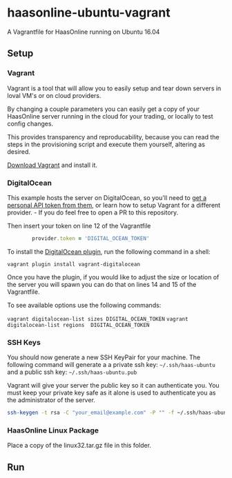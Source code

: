 # haasonline-ubuntu-vagrant
A Vagrantfile for HaasOnline running on Ubuntu 16.04

## Setup


### Vagrant

Vagrant is a tool that will allow you to easily setup and tear down servers in loval VM's or on cloud providers.

By changing a couple parameters you can easily get a copy of your HaasOnline server running in the cloud for your trading, or locally to test config changes.

This provides transparency and reproducability, because you can read the steps in the provisioning script and execute them yourself, altering as desired.

[Download Vagrant](https://www.vagrantup.com/downloads.html) and install it.


### DigitalOcean

This example hosts the server on DigitalOcean, so you'll need to [get a personal API token from them](https://www.digitalocean.com/community/tutorials/how-to-use-the-digitalocean-api-v2), or learn how to setup Vagrant for a different provider. - If you do feel free to open a PR to this repository.

Then insert your token on line 12 of the Vagrantfile

```ruby
        provider.token = 'DIGITAL_OCEAN_TOKEN'
```

To install the [DigitalOcean plugin](https://github.com/devopsgroup-io/vagrant-digitalocean), run the following command in a shell:

`vagrant plugin install vagrant-digitalocean`

Once you have the plugin, if you would like to adjust the size or location of the server you will spawn you can do that on lines 14 and 15 of the Vagrantfile.

To see available options use the following commands:

`vagrant digitalocean-list sizes DIGITAL_OCEAN_TOKEN`
`vagrant digitalocean-list regions  DIGITAL_OCEAN_TOKEN`


### SSH Keys

You should now generate a new SSH KeyPair for your machine.
The following command will generate a a private ssh key: `~/.ssh/haas-ubuntu` and a public ssh key: `~/.ssh/haas-ubuntu.pub`

Vagrant will give your server the public key so it can authenticate you. You must keep your private key safe as it alone is used to authenticate you as the administrator of the server.

```bash
ssh-keygen -t rsa -C "your_email@example.com" -P "" -f ~/.ssh/haas-ubuntu
```


### HaasOnline Linux Package

Place a copy of the linux32.tar.gz file in this folder.

## Run


